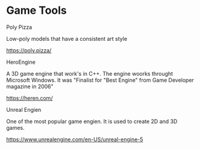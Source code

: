 # Game Tools
Poly Pizza

Low-poly models that have a consistent art style 

https://poly.pizza/

HeroEngine

A 3D game engine that work's in C++. The engine woorks throught Microsoft Windows. It was "Finalist for "Best Engine" from Game Developer magazine in 2006"

https://heren.com/

Unreal Engien

One of the most popular game engien. It is used to create 2D and 3D games. 

https://www.unrealengine.com/en-US/unreal-engine-5
